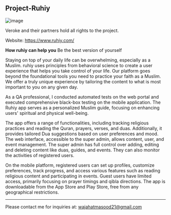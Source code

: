 Project-Ruhiy
----------------------------------------------------
![image](https://github.com/user-attachments/assets/c9c004a7-5d53-4fd2-afb3-3a5fd84e2475)

Veroke and their partners hold all rights to the project.

Website: https://www.ruhiy.com/

**How ruhiy can help you**
Be the best version of yourself

Staying on top of your daily life can be overwhelming, especially as a Muslim. ruhiy uses principles from behavioral science to create a user experience that helps you take control of your life. Our platform goes beyond the foundational tools you need to practice your faith as a Muslim. We offer a truly unique experience by tailoring the content to what is most important to you on any given day.

As a QA professional, I conducted automated tests on the web portal and executed comprehensive black-box testing on the mobile application. The Ruhiy app serves as a personalized Muslim guide, focusing on enhancing users' spiritual and physical well-being.

The app offers a range of functionalities, including tracking religious practices and reading the Quran, prayers, verses, and duas. Additionally, it provides tailored Dua suggestions based on user preferences and mood. The web interface, accessible to the super admin, allows content, user, and event management. The super admin has full control over adding, editing and deleting content like duas, guides, and events. They can also monitor the activities of registered users.

On the mobile platform, registered users can set up profiles, customize preferences, track progress, and access various features such as reading religious content and participating in events. Guest users have limited access, primarily focusing on prayer timings and qibla directions. The app is downloadable from the App Store and Play Store, free from any geographical restrictions.


------------------------------------------------------------
Please contact me for inquiries at: wajahatmasood21@gmail.com






